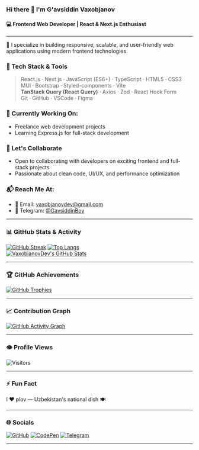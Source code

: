### Hi there 👋 I'm G'avsiddin Vaxobjanov
#### 💻 Frontend Web Developer | React & Next.js Enthusiast

---

🚀 I specialize in building responsive, scalable, and user-friendly web applications using modern frontend technologies.

### 🧠 Tech Stack & Tools
> React.js · Next.js · JavaScript (ES6+) · TypeScript · HTML5 · CSS3  
> MUI · Bootstrap · Styled-components · Vite  
> **TanStack Query (React Query)** · Axios · Zod · React Hook Form   
> Git · GitHub · VSCode · Figma

### 🔧 Currently Working On:
- Freelance web development projects
- Learning Express.js for full-stack development

### 🤝 Let's Collaborate
- Open to collaborating with developers on exciting frontend and full-stack projects
- Passionate about clean code, UI/UX, and performance optimization

### 📬 Reach Me At:
- 📧 Email: [vaxobjanovdev@gmail.com](mailto:vaxobjanovdev@gmail.com)
- 💬 Telegram: [@GavsiddinBoy](https://t.me/GavsiddinBoy)

---

### 📊 GitHub Stats & Activity

[![GitHub Streak](https://github-readme-streak-stats.herokuapp.com/?user=VaxobjanovDev&theme=tokyonight&border_radius=6)](https://github.com/DenverCoder1/github-readme-streak-stats)
[![Top Langs](https://github-readme-stats.vercel.app/api/top-langs/?username=VaxobjanovDev&layout=compact&theme=tokyonight)](https://github.com/anuraghazra/github-readme-stats)  
[![VaxobjanovDev's GitHub Stats](https://github-readme-stats.vercel.app/api?username=VaxobjanovDev&show_icons=true&theme=tokyonight&count_private=true)](https://github.com/anuraghazra/github-readme-stats)

---

### 🏆 GitHub Achievements

[![GitHub Trophies](https://github-profile-trophy.vercel.app/?username=VaxobjanovDev&theme=tokyonight&no-frame=true&column=4)](https://github.com/ryo-ma/github-profile-trophy)

---

### 📈 Contribution Graph

[![GitHub Activity Graph](https://github-activity-graph.vercel.app/graph?username=VaxobjanovDev&theme=tokyo-night)](https://github.com/Ashutosh00710/github-readme-activity-graph)

---

### 👁️ Profile Views

![Visitors](https://komarev.com/ghpvc/?username=VaxobjanovDev&color=blue)

---

### ⚡ Fun Fact
I ❤️ plov — Uzbekistan's national dish 🍽️

---

### 🌐 Socials

[![GitHub](https://img.shields.io/badge/GitHub-100000?style=for-the-badge&logo=github&logoColor=white)](https://github.com/VaxobjanovDev)
[![CodePen](https://img.shields.io/badge/CodePen-000000?style=for-the-badge&logo=codepen&logoColor=white)](https://codepen.io/VaxobjanovDev)
[![Telegram](https://img.shields.io/badge/Telegram-2CA5E0?style=for-the-badge&logo=telegram&logoColor=white)](https://t.me/GavsiddinBoy)

---
